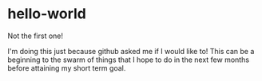# hello-world
Not the first one!

I'm doing this just because github asked me if I would like to! This can be a beginning to the swarm of things that I hope to do in the next few months before attaining my short term goal.

